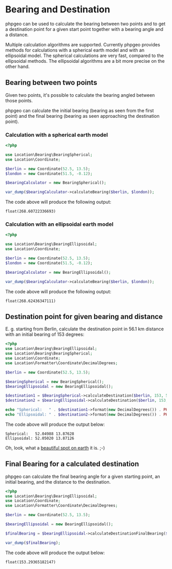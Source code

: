 # Bearing and Destination

phpgeo can be used to calculate the bearing between two points and to
get a destination point for a given start point together with a bearing
angle and a distance.

Multiple calculation algorithms are supported. Currently phpgeo provides
methods for calculations with a spherical earth model and with an ellipsoidal
model. The spherical calculations are very fast, compared to the ellipsoidal
methods. The ellipsoidal algorithms are a bit more precise on the other hand.

## Bearing between two points

Given two points, it's possible to calculate the bearing angled between 
those points.

phpgeo can calculate the initial bearing (bearing as seen from the first
point) and the final bearing (bearing as seen approaching the destination
point).

### Calculation with a spherical earth model

```php
<?php

use Location\Bearing\BearingSpherical;
use Location\Coordinate;

$berlin = new Coordinate(52.5, 13.5);
$london = new Coordinate(51.5, -0.12);

$bearingCalculator = new BearingSpherical();

var_dump($bearingCalculator->calculateBearing($berlin, $london));
```

The code above will produce the following output:

```
float(268.60722336693)
```

### Calculation with an ellipsoidal earth model

```php
<?php

use Location\Bearing\BearingEllipsoidal;
use Location\Coordinate;

$berlin = new Coordinate(52.5, 13.5);
$london = new Coordinate(51.5, -0.12);

$bearingCalculator = new BearingEllipsoidal();

var_dump($bearingCalculator->calculateBearing($berlin, $london));
```

The code above will produce the following output:

```
float(268.62436347111)
```

## Destination point for given bearing and distance

E. g. starting from Berlin, calculate the destination point in 56.1 km distance
with an initial bearing of 153 degrees:

```php
<?php
use Location\Bearing\BearingEllipsoidal;
use Location\Bearing\BearingSpherical;
use Location\Coordinate;
use Location\Formatter\Coordinate\DecimalDegrees;

$berlin = new Coordinate(52.5, 13.5);

$bearingSpherical = new BearingSpherical();
$bearingEllipsoidal = new BearingEllipsoidal();

$destination1 = $BearingSpherical->calculateDestination($berlin, 153, 56100);
$destination2 = $bearingEllipsoidal->calculateDestination($berlin, 153, 56100);

echo "Spherical:   " . $destination1->format(new DecimalDegrees()) . PHP_EOL;
echo "Ellipsoidal: " . $destination2->format(new DecimalDegrees()) . PHP_EOL;
```

The code above will produce the output below:

    Spherical:   52.04988 13.87628
    Ellipsoidal: 52.05020 13.87126

Oh, look, what a [beautiful spot on earth](http://www.openstreetmap.org/?mlat=52.0499&mlon=13.8762#map=13/52.0499/13.8762) it is. ;-)

## Final Bearing for a calculated destination 

phpgeo can calculate the final bearing angle for a given starting point,
an initial bearing, and the distance to the destination.

```php
<?php
use Location\Bearing\BearingEllipsoidal;
use Location\Coordinate;
use Location\Formatter\Coordinate\DecimalDegrees;

$berlin = new Coordinate(52.5, 13.5);

$bearingEllipsoidal = new BearingEllipsoidal();

$finalBearing = $bearingEllipsoidal->calculateDestinationFinalBearing($berlin, 153, 56100);

var_dump($finalBearing);
```

The code above will produce the output below:

    float(153.29365182147)
